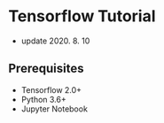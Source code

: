 # Tensorflow Tutorial

* update 2020. 8. 10

## Prerequisites
* Tensorflow 2.0+
* Python 3.6+
* Jupyter Notebook
